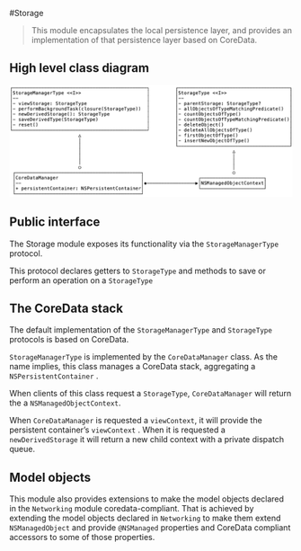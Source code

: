 #Storage

> This module encapsulates the local persistence layer, and provides an implementation of that persistence layer based on CoreData.  

## High level class diagram
![Storage high level class diagram](images/storage.png)

## Public interface
The Storage module exposes its functionality via the `StorageManagerType` protocol. 

This protocol declares getters to `StorageType` and methods to save or perform an operation on a `StorageType` 

## The CoreData stack
The default implementation of the `StorageManagerType` and `StorageType` protocols is based on CoreData.

 `StorageManagerType` is implemented by the `CoreDataManager` class. As the name implies, this class manages a CoreData stack, aggregating a `NSPersistentContainer` .

When clients of this class request a `StorageType`, `CoreDataManager` will return the a `NSManagedObjectContext`. 

When `CoreDataManager` is requested a  `viewContext`, it will provide  the persistent container’s `viewContext` . When it is requested a `newDerivedStorage` it will return a new child context with  a private dispatch queue.

## Model objects
This module also provides extensions to make the model objects declared in the `Networking` module coredata-compliant.  That is achieved by extending the model objects declared in `Networking` to make them extend `NSManagedObject` and provide `@NSManaged` properties and CoreData compliant accessors to some of those properties.
